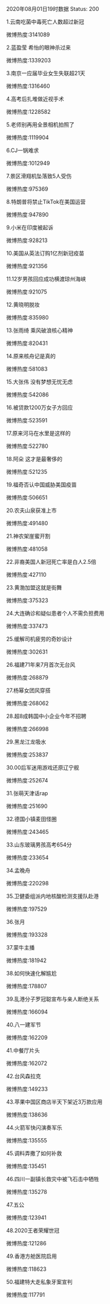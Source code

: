 2020年08月01日19时数据
Status: 200

1.云南吃菌中毒死亡人数超过新冠

微博热度:3141089

2.蓝盈莹 希怡的眼神杀过来

微博热度:1339203

3.南京一应届毕业女生失联超21天

微博热度:1316460

4.高考后扎堆做近视手术

微博热度:1228582

5.老师别再用全景相机拍照了

微博热度:1119904

6.CJ一锅难求

微博热度:1012949

7.景区滑翔机坠落致5人受伤

微博热度:975369

8.特朗普将禁止TikTok在美国运营

微博热度:947890

9.小米在印度被起诉

微博热度:928213

10.美国从英法订购1亿剂新冠疫苗

微博热度:921356

11.12岁男孩回应成功横渡琼州海峡

微博热度:921075

12.黄晓明脱妆

微博热度:835980

13.张雨绮 乘风破浪核心精神

微博热度:820431

14.原来核舟记是真的

微博热度:581083

15.大张伟 没有梦想无忧无虑

微博热度:542086

16.被贷款1200万女子方回应

微博热度:523591

17.原来河马在水里是这样的

微博热度:522780

18.阿朵 这才是最奢侈的

微博热度:521235

19.福奇否认中国威胁美国疫苗

微博热度:506651

20.农夫山泉获准上市

微博热度:491480

21.神农架崖蜜开割

微博热度:481058

22.非裔美国人新冠死亡率是白人2.5倍

微博热度:427110

23.黄渤加盟这就是街舞

微博热度:375323

24.大连确诊和疑似患者个人不需负担费用

微博热度:337473

25.缓解司机疲劳的奇妙设计

微博热度:302631

26.福建71年来7月首次无台风

微博热度:268879

27.杨幂女团风穿搭

微博热度:268062

28.超8成韩国中小企业今年不招聘

微博热度:266998

29.黑龙江龙吸水

微博热度:253837

30.00后军迷用游戏还原辽宁舰

微博热度:252674

31.张萌天津话rap

微博热度:251690

32.德国小镇麦田怪圈

微博热度:243465

33.山东玻璃男孩高考654分

微博热度:233654

34.孟晚舟

微博热度:220298

35.卫健委组派内地核酸检测支援队赴港

微博热度:197529

36.张月

微博热度:193328

37.蒙牛主播

微博热度:181942

38.如何快速化解尴尬

微博热度:178807

39.乱港分子罗冠聪宣布与亲人断绝关系

微博热度:166094

40.八一建军节

微博热度:162209

41.中餐厅片头

微博热度:162072

42.台风森拉克

微博热度:149233

43.苹果中国区商店半天下架近3万款应用

微博热度:138636

44.火箭军快闪演奏军乐

微博热度:135555

45.调料弄撒了如何补救

微博热度:135451

46.四川一副镇长救灾中被飞石击中牺牲

微博热度:135278

47.五公

微博热度:123941

48.2020王者荣耀世冠

微博热度:121286

49.香港方舱医院启用

微博热度:118623

50.福建特大走私象牙案宣判

微博热度:117791

